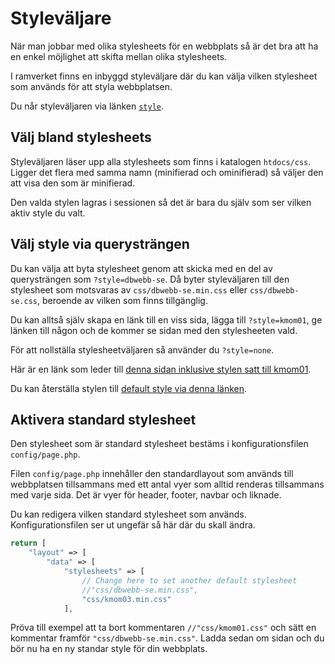 Styleväljare
===========================

När man jobbar med olika stylesheets för en webbplats så är det bra att ha en enkel möjlighet att skifta mellan olika stylesheets.

I ramverket finns en inbyggd styleväljare där du kan välja vilken stylesheet som används för att styla webbplatsen.

Du når styleväljaren via länken [`style`](style).



Välj bland stylesheets
--------------------------

Styleväljaren läser upp alla stylesheets som finns i katalogen `htdocs/css`. Ligger det flera med samma namn (minifierad och ominifierad) så väljer den att visa den som är minifierad.

Den valda stylen lagras i sessionen så det är bara du själv som ser vilken aktiv style du valt.



Välj style via querysträngen
--------------------------

Du kan välja att byta stylesheet genom att skicka med en del av querysträngen som `?style=dbwebb-se`. Då byter styleväljaren till den stylesheet som motsvaras av `css/dbwebb-se.min.css` eller `css/dbwebb-se.css`, beroende av vilken som finns tillgänglig.

Du kan alltså själv skapa en länk till en viss sida, lägga till `?style=kmom01`, ge länken till någon och de kommer se sidan med den stylesheeten vald.

För att nollställa stylesheetväljaren så använder du `?style=none`.

Här är en länk som leder till [denna sidan inklusive stylen satt till kmom01](verktyg/stylevaljare?style=kmom01).

Du kan återställa stylen till [default style via denna länken](verktyg/stylevaljare?style=none).



Aktivera standard stylesheet
--------------------------

Den stylesheet som är standard stylesheet bestäms i konfigurationsfilen `config/page.php`.

Filen `config/page.php` innehåller den standardlayout som används till webbplatsen tillsammans med ett antal vyer som alltid renderas tillsammans med varje sida. Det är vyer för header, footer, navbar och liknade.

Du kan redigera vilken standard stylesheet som används. Konfigurationsfilen ser ut ungefär så här där du skall ändra.

```php
return [
    "layout" => [
        "data" => [
            "stylesheets" => [
                // Change here to set another default stylesheet
                //"css/dbwebb-se.min.css",
                "css/kmom03.min.css"
            ],
```

Pröva till exempel att ta bort kommentaren `//"css/kmom01.css"` och sätt en kommentar framför `"css/dbwebb-se.min.css"`. Ladda sedan om sidan och du bör nu ha en ny standar style för din webbplats.
